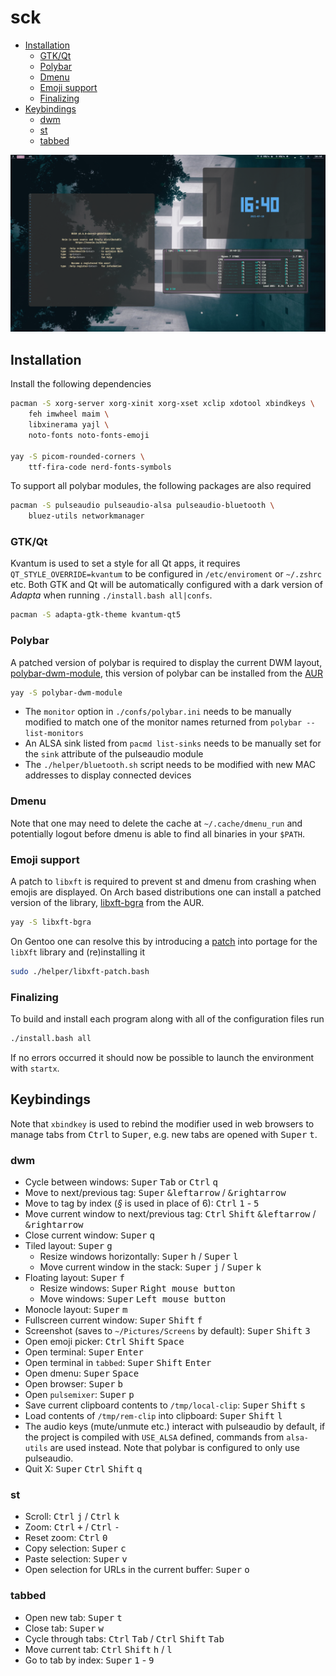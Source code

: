 # sck
* [Installation](#installation)
	* [GTK/Qt](#gtkqt)
	* [Polybar](#polybar)
	* [Dmenu](#dmenu)
	* [Emoji support](#emoji-support)
	* [Finalizing](#finalizing)
* [Keybindings](#keybindings)
	* [dwm](#dwm)
	* [st](#st)
	* [tabbed](#tabbed)

![](.github/screenshot.png)


## Installation
Install the following dependencies
```bash
pacman -S xorg-server xorg-xinit xorg-xset xclip xdotool xbindkeys \
	feh imwheel maim \
	libxinerama yajl \
	noto-fonts noto-fonts-emoji 

yay -S picom-rounded-corners \
	ttf-fira-code nerd-fonts-symbols
```
To support all polybar modules, the following packages are also required
```bash
pacman -S pulseaudio pulseaudio-alsa pulseaudio-bluetooth \
	bluez-utils networkmanager
```

### GTK/Qt
Kvantum is used to set a style for all Qt apps, it requires `QT_STYLE_OVERRIDE=kvantum` to be configured in `/etc/enviroment` or `~/.zshrc` etc. Both GTK and Qt will be automatically configured with a dark version of *Adapta* when running `./install.bash all|confs`. 
```bash
pacman -S adapta-gtk-theme kvantum-qt5
```

### Polybar
A patched version of polybar is required to display the current DWM layout, [polybar-dwm-module](https://github.com/mihirlad55/polybar-dwm-module), this version of polybar can be installed from the [AUR](https://aur.archlinux.org/packages/polybar-dwm-module) 
```bash
yay -S polybar-dwm-module
```

* The `monitor` option in `./confs/polybar.ini` needs to be manually modified to match one of the monitor names returned from `polybar --list-monitors`
* An ALSA sink listed from `pacmd list-sinks` needs to be manually set for the `sink` attribute of the pulseaudio module
* The `./helper/bluetooth.sh` script needs to be modified with new MAC addresses to display connected devices

### Dmenu
Note that one may need to delete the cache at `~/.cache/dmenu_run` and potentially logout before dmenu is able to find all binaries in your `$PATH`.

### Emoji support
A patch to `libxft` is required to prevent st and dmenu from crashing when emojis are displayed. On Arch based distributions one can install a patched version of the library, [libxft-bgra](https://aur.archlinux.org/packages/libxft-bgra/) from the AUR. 
```bash
yay -S libxft-bgra
```
On Gentoo one can resolve this by introducing a [patch](https://wiki.gentoo.org/wiki//etc/portage/patches) into portage for the `libXft` library and (re)installing it
```bash
sudo ./helper/libxft-patch.bash
```

### Finalizing
To build and install each program along with all of the configuration files run
```bash
./install.bash all
```
If no errors occurred it should now be possible to launch the environment with `startx`.

## Keybindings
Note that `xbindkey` is used to rebind the modifier used in web browsers to manage tabs from <kbd>Ctrl</kbd> to <kbd>Super</kbd>, e.g. new tabs are opened with <kbd>Super</kbd> <kbd>t</kbd>. 

### dwm
* Cycle between windows: <kbd>Super</kbd> <kbd>Tab</kbd> or <kbd>Ctrl</kbd> <kbd>q</kbd>
* Move to next/previous tag: <kbd>Super</kbd> <kbd>&leftarrow</kbd> / <kbd>&rightarrow</kbd>
* Move to tag by index (*§* is used in place of 6): <kbd>Ctrl</kbd> <kbd>1</kbd> - <kbd>5</kbd>
* Move current window to next/previous tag: <kbd>Ctrl</kbd> <kbd>Shift</kbd>  <kbd>&leftarrow</kbd> / <kbd>&rightarrow</kbd>
* Close current window: <kbd>Super</kbd> <kbd>q</kbd>
* Tiled layout: <kbd>Super</kbd> <kbd>g</kbd>
	* Resize windows horizontally: <kbd>Super</kbd> <kbd>h</kbd> / <kbd>Super</kbd> <kbd>l</kbd>
	* Move current window in the stack: <kbd>Super</kbd> <kbd>j</kbd> / <kbd>Super</kbd> <kbd>k</kbd>
* Floating layout: <kbd>Super</kbd> <kbd>f</kbd>
	* Resize windows: <kbd>Super</kbd> <kbd>Right mouse button</kbd>
	* Move windows: <kbd>Super</kbd> <kbd>Left mouse button</kbd>
* Monocle layout: <kbd>Super</kbd> <kbd>m</kbd>
* Fullscreen current window: <kbd>Super</kbd> <kbd>Shift</kbd> <kbd>f</kbd>
* Screenshot (saves to `~/Pictures/Screens` by default): <kbd>Super</kbd> <kbd>Shift</kbd> <kbd>3</kbd>
* Open emoji picker: <kbd>Ctrl</kbd> <kbd>Shift</kbd> <kbd>Space</kbd> 
* Open terminal: <kbd>Super</kbd> <kbd>Enter</kbd> 
* Open terminal in `tabbed`: <kbd>Super</kbd> <kbd>Shift</kbd> <kbd>Enter</kbd> 
* Open dmenu: <kbd>Super</kbd> <kbd>Space</kbd> 
* Open browser: <kbd>Super</kbd> <kbd>b</kbd> 
* Open `pulsemixer`: <kbd>Super</kbd> <kbd>p</kbd> 
* Save current clipboard contents to `/tmp/local-clip`: <kbd>Super</kbd> <kbd>Shift</kbd> <kbd>s</kbd> 
* Load contents of `/tmp/rem-clip` into clipboard: <kbd>Super</kbd> <kbd>Shift</kbd> <kbd>l</kbd> 
* The audio keys (mute/unmute etc.) interact with pulseaudio by default, if the project is compiled with `USE_ALSA` defined, commands from `alsa-utils` are used instead. Note that polybar is configured to only use pulseaudio.
* Quit X: <kbd>Super</kbd> <kbd>Ctrl</kbd> <kbd>Shift</kbd> <kbd>q</kbd> 

### st
* Scroll: <kbd>Ctrl</kbd> <kbd>j</kbd> / <kbd>Ctrl</kbd> <kbd>k</kbd>
* Zoom: <kbd>Ctrl</kbd> <kbd>+</kbd> / <kbd>Ctrl</kbd> <kbd>-</kbd>
* Reset zoom: <kbd>Ctrl</kbd> <kbd>0</kbd> 
* Copy selection: <kbd>Super</kbd> <kbd>c</kbd>
* Paste selection: <kbd>Super</kbd> <kbd>v</kbd>
* Open selection for URLs in the current buffer: <kbd>Super</kbd> <kbd>o</kbd>

### tabbed
* Open new tab: <kbd>Super</kbd> <kbd>t</kbd>
* Close tab: <kbd>Super</kbd> <kbd>w</kbd> 
* Cycle through tabs: <kbd>Ctrl</kbd> <kbd>Tab</kbd> / <kbd>Ctrl</kbd> <kbd>Shift</kbd> <kbd>Tab</kbd> 
* Move current tab: <kbd>Ctrl</kbd> <kbd>Shift</kbd> <kbd>h</kbd> / <kbd>l</kbd>
* Go to tab by index: <kbd>Super</kbd> <kbd>1</kbd> - <kbd>9</kbd> 
